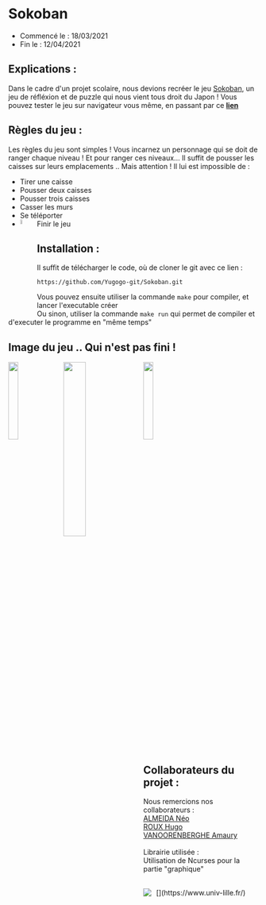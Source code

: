# Sokoban
- Commencé le : 18/03/2021
- Fin le : 12/04/2021

## Explications :  
Dans le cadre d'un projet scolaire, nous devions recréer le jeu [Sokoban](https://fr.wikipedia.org/wiki/Sokoban), un jeu de réfléxion et de puzzle qui nous vient tous droit du Japon !
Vous pouvez tester le jeu sur navigateur vous même, en passant par ce **[lien](https://sokoban.info/)**

## Règles du jeu :
Les règles du jeu sont simples !
Vous incarnez un personnage qui se doit de ranger chaque niveau !
Et pour ranger ces niveaux... Il suffit de pousser les caisses sur leurs emplacements ..
Mais attention !
Il lui est impossible de :
- Tirer une caisse
- Pousser deux caisses
- Pousser trois caisses
- Casser les murs 
- Se téléporter
- Finir le jeu <img align="center" style="float: left; margin: 0 10px 0 0;" src="https://i.imgur.com/KAqRB7y.png" height=5% width=5%/>

## Installation :
Il suffit de télécharger le code, où de cloner le git avec ce lien :
```
https://github.com/Yugogo-git/Sokoban.git
```
Vous pouvez ensuite utiliser la commande `make` pour compiler, et lancer l'executable créer  
Ou sinon, utiliser la commande `make run` qui permet de compiler et d'executer le programme en "même temps"  

## Image du jeu .. Qui n'est pas fini !

<img align="center" style="float: left; margin: 0 10px 0 0;" src="https://i.imgur.com/HSXXKde.png" height=20% width=20%/> <img align="center" style="float: center; margin: 0 10px 0 0;" src="https://i.imgur.com/HSXXKde.png" height=20% width=20%/>
<img align="center" style="float: left; margin: 0 10px 0 0;" src="https://i.imgur.com/HSXXKde.png" height=30% width=30%/>

## Collaborateurs du projet :  
Nous remercions nos collaborateurs :</br>
[ALMEIDA Néo](https://github.com/Ninhache)</br>
[ROUX Hugo](https://github.com/Yugogo-git)</br>
[VANOORENBERGHE Amaury](https://github.com/REHERC)</br>
<br>
Librairie utilisée :  
Utilisation de Ncurses pour la partie "graphique"  

<br>
[<img align="left" style="float: center; margin: 0 10px 0 0;" src="https://upload.wikimedia.org/wikipedia/en/thumb/1/15/University_of_Lille_%28logo%29.svg/220px-University_of_Lille_%28logo%29.svg.png"/>](https://www.univ-lille.fr/)

<br>
<br>
<br>